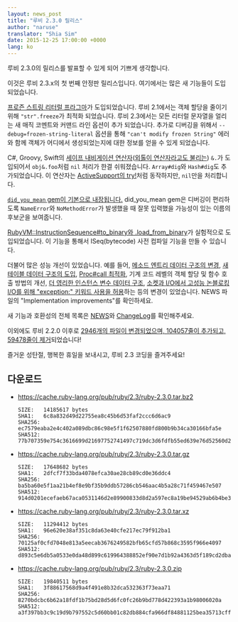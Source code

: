 ```yaml
---
layout: news_post
title: "루비 2.3.0 릴리스"
author: "naruse"
translator: "Shia Sim"
date: 2015-12-25 17:00:00 +0000
lang: ko
---
```


루비 2.3.0의 릴리스를 발표할 수 있게 되어 기쁘게 생각합니다.

이것은 루비 2.3.x의 첫 번째 안정판 릴리스입니다.
여기에서는 많은 새 기능들이 도입되었습니다.

[프로즌 스트링 리터럴 프라그마](https://bugs.ruby-lang.org/issues/11473)가
도입되었습니다. 루비 2.1에서는 객체 할당을 줄이기 위해 `"str".freeze`가 최적화 되었습니다.
루비 2.3에서는 모든 리터럴 문자열을 얼리는 새 매직 코멘트와 커맨드 라인 옵션이 추가 되었습니다.
추가로 디버깅을 위해서 `--debug=frozen-string-literal` 옵션을 통해 `"can't modify frozen String"` 에러와 함께 객체가 어디에서 생성되었는지에 대한 정보를 얻을 수 있게 되었습니다.

C#, Groovy, Swift의 [세이프 내비게이션 연산자](https://bugs.ruby-lang.org/issues/11537)([외톨이 연산자라고도 불리는](https://instagram.com/p/-M9l6mRPLR/)) `&.`가 도입되어서 `obj&.foo`처럼 `nil` 처리가 한결 쉬워졌습니다. `Array#dig`와 `Hash#dig`도 추가되었습니다. 이 연산자는 [ActiveSupport의 try!](http://api.rubyonrails.org/v4.2.5/classes/Object.html#method-i-try-21)처럼 동작하지만, `nil`만을 처리합니다.

[`did_you_mean` gem이 기본으로 내장됩니다.](https://bugs.ruby-lang.org/issues/11252) did_you_mean gem은 디버깅이 편리하도록 `NameError`와 `NoMethodError`가 발생했을 때 잘못 입력했을 가능성이 있는 이름의 후보군을 보여줍니다.

[RubyVM::InstructionSequence#to_binary와 .load_from_binary](https://bugs.ruby-lang.org/issues/11788)가 실험적으로 도입되었습니다. 이 기능을 통해서 ISeq(bytecode) 사전 컴파일 기능을 만들 수 있습니다.

더불어 많은 성능 개선이 있었습니다. 예를 들어, [메소드 엔트리 데이터 구조의 변경](https://bugs.ruby-lang.org/issues/11278), [새 테이블 데이터 구조의 도입](https://bugs.ruby-lang.org/issues/11420), [Proc#call 최적화](https://bugs.ruby-lang.org/issues/11569), 기계 코드 레벨의 객체 할당 및 함수 호출 방법의 개선, [더 영리한 인스턴스 변수 데이터 구조](https://bugs.ruby-lang.org/issues/11170), [소켓과 I/O에서 고성능 논블로킹 I/O를 위해 "exception:" 키워드 사용을 허용](https://bugs.ruby-lang.org/issues/11229)하는 등의 변경이 있었습니다. NEWS 파일의 "Implementation improvements"를 확인하세요.

새 기능과 호환성의 전체 목록은 [NEWS](https://github.com/ruby/ruby/blob/v2_3_0/NEWS)와 [ChangeLog](https://github.com/ruby/ruby/blob/v2_3_0/ChangeLog)를 확인해주세요.

이외에도 루비 2.2.0 이후로 [2946개의 파일이 변경되었으며, 104057줄이 추가되고, 59478줄이 제거](https://github.com/ruby/ruby/compare/v2_2_0...v2_3_0)되었습니다!

즐거운 성탄절, 행복한 휴일을 보내시고, 루비 2.3 코딩을 즐겨주세요!

## 다운로드

* <https://cache.ruby-lang.org/pub/ruby/2.3/ruby-2.3.0.tar.bz2>

      SIZE:   14185617 bytes
      SHA1:   6c8a832d49d22755ea8c45b6d53faf2ccc6d6ac9
      SHA256: ec7579eaba2e4c402a089dbc86c98e5f1f62507880fd800b9b34ca30166bfa5e
      SHA512: 77b707359e754c3616699d21697752741497c719dc3d6fdfb55ed639e76d52560d293ae54cbe5c63be78dc73fbe60f1b8615d704d017bdfe1994aa9747d26a6c

* <https://cache.ruby-lang.org/pub/ruby/2.3/ruby-2.3.0.tar.gz>

      SIZE:   17648682 bytes
      SHA1:   2dfcf7f33bda4078efca30ae28cb89cd0e36ddc4
      SHA256: ba5ba60e5f1aa21b4ef8e9bf35b9ddb57286cb546aac4b5a28c71f459467e507
      SHA512: 914d0201ecefaeb67aca0531146d2e89900833d8d2a597ec8a19be94529ab6b4be367f9b0cee2868b407288896cc14b64d96150223cac0aef8aafc46fc3dd7cc

* <https://cache.ruby-lang.org/pub/ruby/2.3/ruby-2.3.0.tar.xz>

      SIZE:   11294412 bytes
      SHA1:   96e620e38af351c8da63e40cfe217ec79f912ba1
      SHA256: 70125af0cfd7048e813a5eecab3676249582bfb65cfd57b868c3595f966e4097
      SHA512: d893c5e6db5a0533e0da48d899c619964388852ef90e7d1b92a4363d5f189cd2dba32a009581f62b9f42a8e6027975fc3c18b64faf356f5e3ac43a8d69ec5327

* <https://cache.ruby-lang.org/pub/ruby/2.3/ruby-2.3.0.zip>

      SIZE:   19840511 bytes
      SHA1:   3f88617568d9a4f491e8b32dca532363f73eaa71
      SHA256: 8270bdcbc6b62a18fdf1b75bd28d5d6fc0fc26b9bd778d422393a1b98006020a
      SHA512: a3f397bb3c9c19d9b797552c5d60bb01c82db884cfa966df84881125bea35713cffd99f88fb86b271bae72d9cfb09ad9b33838cffcf6365c091459479914fdef
